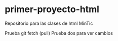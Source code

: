 # primer-proyecto-html
Repositorio para las clases de html MinTic

Prueba git fetch (pull)
Prueba dos para ver cambios
